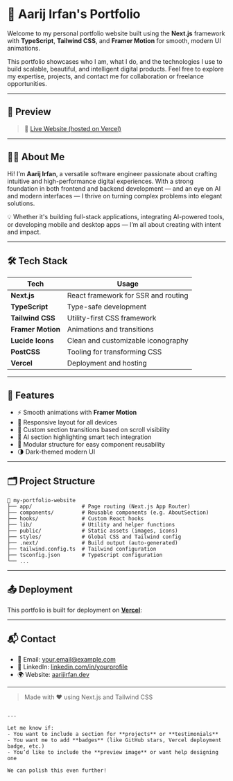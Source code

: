 # 🚀 Aarij Irfan's Portfolio

Welcome to my personal portfolio website built using the **Next.js** framework with **TypeScript**, **Tailwind CSS**, and **Framer Motion** for smooth, modern UI animations.

This portfolio showcases who I am, what I do, and the technologies I use to build scalable, beautiful, and intelligent digital products. Feel free to explore my expertise, projects, and contact me for collaboration or freelance opportunities.

---

## 📸 Preview

> 🔗 [Live Website (hosted on Vercel)](https://aarij-irfan.vercel.app/)

---

## 🧑‍💻 About Me

Hi! I’m **Aarij Irfan**, a versatile software engineer passionate about crafting intuitive and high-performance digital experiences. With a strong foundation in both frontend and backend development — and an eye on AI and modern interfaces — I thrive on turning complex problems into elegant solutions.

💡 Whether it's building full-stack applications, integrating AI-powered tools, or developing mobile and desktop apps — I’m all about creating with intent and impact.

---

## 🛠 Tech Stack

| Tech                | Usage                                    |
|---------------------|------------------------------------------|
| **Next.js**         | React framework for SSR and routing      |
| **TypeScript**      | Type-safe development                    |
| **Tailwind CSS**    | Utility-first CSS framework              |
| **Framer Motion**   | Animations and transitions               |
| **Lucide Icons**    | Clean and customizable iconography       |
| **PostCSS**         | Tooling for transforming CSS             |
| **Vercel**          | Deployment and hosting                   |

---

## 🔧 Features

- ⚡ Smooth animations with **Framer Motion**
- 📱 Responsive layout for all devices
- 🎯 Custom section transitions based on scroll visibility
- 🧠 AI section highlighting smart tech integration
- 💼 Modular structure for easy component reusability
- 🌗 Dark-themed modern UI

---

## 🗂 Project Structure

```
📁 my-portfolio-website
├── app/                # Page routing (Next.js App Router)
├── components/         # Reusable components (e.g. AboutSection)
├── hooks/              # Custom React hooks
├── lib/                # Utility and helper functions
├── public/             # Static assets (images, icons)
├── styles/             # Global CSS and Tailwind config
├── .next/              # Build output (auto-generated)
├── tailwind.config.ts  # Tailwind configuration
├── tsconfig.json       # TypeScript configuration
└── ...
```
---

## 📤 Deployment

This portfolio is built for deployment on **[Vercel]([https://vercel.com/](https://aarij-irfan.vercel.app/))**:

---

## 📬 Contact

- 📧 Email: [your.email@example.com](mailto:aarijirfan.105@gmail.com)
- 💼 LinkedIn: [linkedin.com/in/yourprofile](https://www.linkedin.com/in/aarij-irfan-b40a07280/)
- 🌍 Website: [aarijirfan.dev](https://aarij-irfan.vercel.app/)

---

> Made with ❤️ using Next.js and Tailwind CSS
```

---

Let me know if:
- You want to include a section for **projects** or **testimonials**
- You want me to add **badges** (like GitHub stars, Vercel deployment badge, etc.)
- You’d like to include the **preview image** or want help designing one

We can polish this even further!

